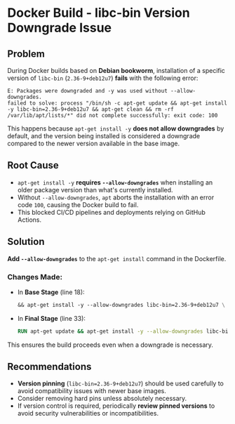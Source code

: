 # Docker Build - libc-bin Version Downgrade Issue

## Problem

During Docker builds based on **Debian bookworm**, installation of a specific version of `libc-bin` (`2.36-9+deb12u7`) **fails** with the following error:

```
E: Packages were downgraded and -y was used without --allow-downgrades.
failed to solve: process "/bin/sh -c apt-get update && apt-get install -y libc-bin=2.36-9+deb12u7 && apt-get clean && rm -rf /var/lib/apt/lists/*" did not complete successfully: exit code: 100
```

This happens because `apt-get install -y` **does not allow downgrades** by default, and the version being installed is considered a downgrade compared to the newer version available in the base image.

## Root Cause

- `apt-get install -y` **requires `--allow-downgrades`** when installing an older package version than what's currently installed.
- Without `--allow-downgrades`, `apt` aborts the installation with an error code `100`, causing the Docker build to fail.
- This blocked CI/CD pipelines and deployments relying on GitHub Actions.

## Solution

**Add `--allow-downgrades`** to the `apt-get install` command in the Dockerfile.

### Changes Made:

- In **Base Stage** (line 18):
  ```dockerfile
  && apt-get install -y --allow-downgrades libc-bin=2.36-9+deb12u7 \
  ```
- In **Final Stage** (line 33):
  ```dockerfile
  RUN apt-get update && apt-get install -y --allow-downgrades libc-bin=2.36-9+deb12u7 \
  ```

This ensures the build proceeds even when a downgrade is necessary.

## Recommendations

- **Version pinning** (`libc-bin=2.36-9+deb12u7`) should be used carefully to avoid compatibility issues with newer base images.
- Consider removing hard pins unless absolutely necessary.
- If version control is required, periodically **review pinned versions** to avoid security vulnerabilities or incompatibilities.
